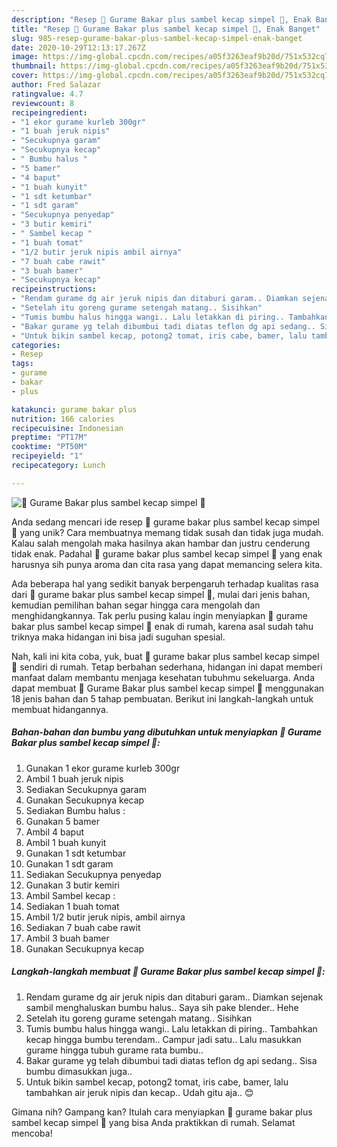 ```yaml
---
description: "Resep 🌷 Gurame Bakar plus sambel kecap simpel 🌷, Enak Banget"
title: "Resep 🌷 Gurame Bakar plus sambel kecap simpel 🌷, Enak Banget"
slug: 985-resep-gurame-bakar-plus-sambel-kecap-simpel-enak-banget
date: 2020-10-29T12:13:17.267Z
image: https://img-global.cpcdn.com/recipes/a05f3263eaf9b20d/751x532cq70/🌷-gurame-bakar-plus-sambel-kecap-simpel-🌷-foto-resep-utama.jpg
thumbnail: https://img-global.cpcdn.com/recipes/a05f3263eaf9b20d/751x532cq70/🌷-gurame-bakar-plus-sambel-kecap-simpel-🌷-foto-resep-utama.jpg
cover: https://img-global.cpcdn.com/recipes/a05f3263eaf9b20d/751x532cq70/🌷-gurame-bakar-plus-sambel-kecap-simpel-🌷-foto-resep-utama.jpg
author: Fred Salazar
ratingvalue: 4.7
reviewcount: 8
recipeingredient:
- "1 ekor gurame kurleb 300gr"
- "1 buah jeruk nipis"
- "Secukupnya garam"
- "Secukupnya kecap"
- " Bumbu halus "
- "5 bamer"
- "4 baput"
- "1 buah kunyit"
- "1 sdt ketumbar"
- "1 sdt garam"
- "Secukupnya penyedap"
- "3 butir kemiri"
- " Sambel kecap "
- "1 buah tomat"
- "1/2 butir jeruk nipis ambil airnya"
- "7 buah cabe rawit"
- "3 buah bamer"
- "Secukupnya kecap"
recipeinstructions:
- "Rendam gurame dg air jeruk nipis dan ditaburi garam.. Diamkan sejenak sambil menghaluskan bumbu halus.. Saya sih pake blender.. Hehe"
- "Setelah itu goreng gurame setengah matang.. Sisihkan"
- "Tumis bumbu halus hingga wangi.. Lalu letakkan di piring.. Tambahkan kecap hingga bumbu terendam.. Campur jadi satu.. Lalu masukkan gurame hingga tubuh gurame rata bumbu.."
- "Bakar gurame yg telah dibumbui tadi diatas teflon dg api sedang.. Sisa bumbu dimasukkan juga.."
- "Untuk bikin sambel kecap, potong2 tomat, iris cabe, bamer, lalu tambahkan air jeruk nipis dan kecap.. Udah gitu aja.. 😊"
categories:
- Resep
tags:
- gurame
- bakar
- plus

katakunci: gurame bakar plus 
nutrition: 166 calories
recipecuisine: Indonesian
preptime: "PT17M"
cooktime: "PT50M"
recipeyield: "1"
recipecategory: Lunch

---
```



![🌷 Gurame Bakar plus sambel kecap simpel 🌷](https://img-global.cpcdn.com/recipes/a05f3263eaf9b20d/751x532cq70/🌷-gurame-bakar-plus-sambel-kecap-simpel-🌷-foto-resep-utama.jpg)

Anda sedang mencari ide resep 🌷 gurame bakar plus sambel kecap simpel 🌷 yang unik? Cara membuatnya memang tidak susah dan tidak juga mudah. Kalau salah mengolah maka hasilnya akan hambar dan justru cenderung tidak enak. Padahal 🌷 gurame bakar plus sambel kecap simpel 🌷 yang enak harusnya sih punya aroma dan cita rasa yang dapat memancing selera kita.



Ada beberapa hal yang sedikit banyak berpengaruh terhadap kualitas rasa dari 🌷 gurame bakar plus sambel kecap simpel 🌷, mulai dari jenis bahan, kemudian pemilihan bahan segar hingga cara mengolah dan menghidangkannya. Tak perlu pusing kalau ingin menyiapkan 🌷 gurame bakar plus sambel kecap simpel 🌷 enak di rumah, karena asal sudah tahu triknya maka hidangan ini bisa jadi suguhan spesial.


Nah, kali ini kita coba, yuk, buat 🌷 gurame bakar plus sambel kecap simpel 🌷 sendiri di rumah. Tetap berbahan sederhana, hidangan ini dapat memberi manfaat dalam membantu menjaga kesehatan tubuhmu sekeluarga. Anda dapat membuat 🌷 Gurame Bakar plus sambel kecap simpel 🌷 menggunakan 18 jenis bahan dan 5 tahap pembuatan. Berikut ini langkah-langkah untuk membuat hidangannya.

<!--inarticleads1-->

##### Bahan-bahan dan bumbu yang dibutuhkan untuk menyiapkan 🌷 Gurame Bakar plus sambel kecap simpel 🌷:

1. Gunakan 1 ekor gurame kurleb 300gr
1. Ambil 1 buah jeruk nipis
1. Sediakan Secukupnya garam
1. Gunakan Secukupnya kecap
1. Sediakan  Bumbu halus :
1. Gunakan 5 bamer
1. Ambil 4 baput
1. Ambil 1 buah kunyit
1. Gunakan 1 sdt ketumbar
1. Gunakan 1 sdt garam
1. Sediakan Secukupnya penyedap
1. Gunakan 3 butir kemiri
1. Ambil  Sambel kecap :
1. Sediakan 1 buah tomat
1. Ambil 1/2 butir jeruk nipis, ambil airnya
1. Sediakan 7 buah cabe rawit
1. Ambil 3 buah bamer
1. Gunakan Secukupnya kecap




<!--inarticleads2-->

##### Langkah-langkah membuat 🌷 Gurame Bakar plus sambel kecap simpel 🌷:

1. Rendam gurame dg air jeruk nipis dan ditaburi garam.. Diamkan sejenak sambil menghaluskan bumbu halus.. Saya sih pake blender.. Hehe
1. Setelah itu goreng gurame setengah matang.. Sisihkan
1. Tumis bumbu halus hingga wangi.. Lalu letakkan di piring.. Tambahkan kecap hingga bumbu terendam.. Campur jadi satu.. Lalu masukkan gurame hingga tubuh gurame rata bumbu..
1. Bakar gurame yg telah dibumbui tadi diatas teflon dg api sedang.. Sisa bumbu dimasukkan juga..
1. Untuk bikin sambel kecap, potong2 tomat, iris cabe, bamer, lalu tambahkan air jeruk nipis dan kecap.. Udah gitu aja.. 😊




Gimana nih? Gampang kan? Itulah cara menyiapkan 🌷 gurame bakar plus sambel kecap simpel 🌷 yang bisa Anda praktikkan di rumah. Selamat mencoba!
